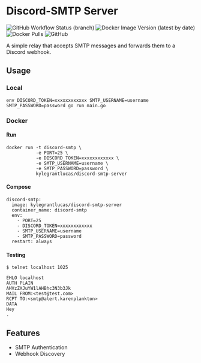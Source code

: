 # Discord-SMTP Server
![GitHub Workflow Status (branch)](https://img.shields.io/github/workflow/status/kylegrantlucas/discord-smtp-server/Lint,%20Test,%20Build%20and%20Publish%20Docker%20Image/main) ![Docker Image Version (latest by date)](https://img.shields.io/docker/v/kylegrantlucas/docker-smtp-server?sort=date) ![Docker Pulls](https://img.shields.io/docker/pulls/kylegrantlucas/discord-smtp-server) ![GitHub](https://img.shields.io/github/license/kylegrantlucas/discord-smtp-server)

A simple relay that accepts SMTP messages and forwards them to a Discord webhook.

## Usage

### Local

```
env DISCORD_TOKEN=xxxxxxxxxxxx SMTP_USERNAME=username SMTP_PASSWORD=password go run main.go
```

### Docker

#### Run

```
docker run -t discord-smtp \
           -e PORT=25 \
           -e DISCORD_TOKEN=xxxxxxxxxxxx \
           -e SMTP_USERNAME=username \
           -e SMTP_PASSWORD=password \
           kylegrantlucas/discord-smtp-server
```

#### Compose

```
discord-smtp:
  image: kylegrantlucas/discord-smtp-server
  container_name: discord-smtp
  env:
    - PORT=25
    - DISCORD_TOKEN=xxxxxxxxxxxx
    - SMTP_USERNAME=username
    - SMTP_PASSWORD=password
  restart: always
```

#### Testing

```
$ telnet localhost 1025
```

```
EHLO localhost
AUTH PLAIN
AHVzZXJuYW1lAHBhc3N3b3Jk
MAIL FROM:<test@test.com>
RCPT TO:<smtp@alert.karenplankton>
DATA
Hey
.
```

## Features

* SMTP Authentication
* Webhook Discovery